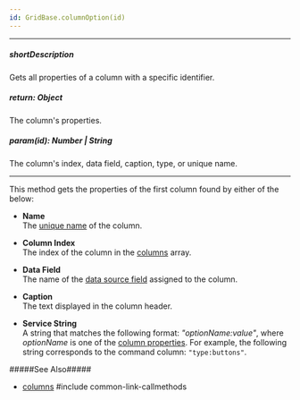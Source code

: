 ```yaml
---
id: GridBase.columnOption(id)
---
```

---
##### shortDescription
Gets all properties of a column with a specific identifier.

##### return: Object
The column's properties.

##### param(id): Number | String
The column's index, data field, caption, type, or unique name.

---
This method gets the properties of the first column found by either of the below:

* **Name**        
The [unique name](/api-reference/_hidden/GridBaseColumn/name.md '{basewidgetpath}/Configuration/columns/#name') of the column.

* **Column Index**        
The index of the column in the [columns](/api-reference/10%20UI%20Widgets/GridBase/1%20Configuration/columns '{basewidgetpath}/Configuration/columns/') array.

* **Data Field**        
The name of the [data source field](/api-reference/_hidden/GridBaseColumn/dataField.md '{basewidgetpath}/Configuration/columns/#dataField') assigned to the column.

* **Caption**        
The text displayed in the column header.

* **Service String**    
A string that matches the following format: *"optionName:value"*, where *optionName* is one of the [column properties](/api-reference/10%20UI%20Widgets/GridBase/1%20Configuration/columns '{basewidgetpath}/Configuration/columns/'). For example, the following string corresponds to the command column: `"type:buttons"`.

#####See Also#####
- [columns](/api-reference/10%20UI%20Widgets/GridBase/1%20Configuration/columns '{basewidgetpath}/Configuration/columns/')
#include common-link-callmethods
